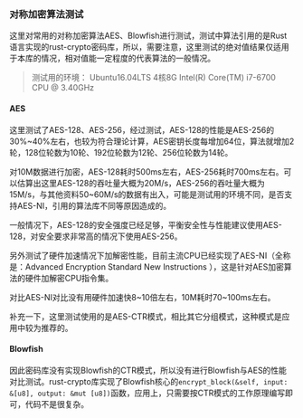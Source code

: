 ### 对称加密算法测试
这里对常用的对称加密算法AES、Blowfish进行测试，测试中算法引用的是Rust语言实现的rust-crypto密码库，所以，需要注意，这里测试的绝对值结果仅适用于本库的情况，相对值能一定程度的代表算法的一般情况。

>测试用的环境： Ubuntu16.04LTS 4核8G Intel(R) Core(TM) i7-6700 CPU @ 3.40GHz
#### AES
这里测试了AES-128、AES-256，经过测试，AES-128的性能是AES-256的30%~40%左右，也较为符合理论计算，AES密钥长度每增加64位，算法就增加2轮，128位轮数为10轮、192位轮数为12轮、256位轮数为14轮。

对10M数据进行加密，AES-128耗时500ms左右，AES-256耗时700ms左右。可以估算出这里AES-128的吞吐量大概为20M/s，AES-256的吞吐量大概为15M/s，与其他资料50~60M/s的数据有出入，可能是测试用的环境不同，是否支持AES-NI，引用的算法库不同等原因造成的。


一般情况下，AES-128的安全强度已经足够，平衡安全性与性能建议使用AES-128，对安全要求非常高的情况下使用AES-256。

另外测试了硬件加速情况下加解密性能，目前主流CPU已经实现了AES-NI（全称是：Advanced Encryption Standard New Instructions
），这是针对AES加密算法的硬件加解密CPU指令集。

对比AES-NI对比没有用硬件加速快8~10倍左右，10M耗时70~100ms左右。

补充一下，这里测试使用的是AES-CTR模式，相比其它分组模式，这种模式是应用中较为推荐的。

#### Blowfish
因此密码库没有实现Blowfish的CTR模式，所以没有进行Blowfish与AES的性能对比测试。rust-crypto库实现了Blowfish核心的`encrypt_block(&self, input: &[u8], output: &mut [u8])`函数，应用上，只需要按CTR模式的工作原理编写即可，代码不是很复杂。
